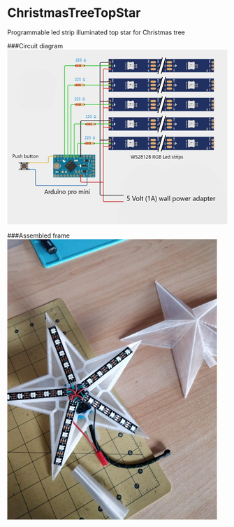 # ChristmasTreeTopStar
Programmable led strip illuminated top star for Christmas tree 

###Circuit diagram
![Circuit diagram](https://github.com/geoavia/ChristmasTreeTopStar/blob/main/diagram.jpg)

###Assembled frame
![Assembly 1](https://github.com/geoavia/ChristmasTreeTopStar/blob/main/assembly1.jpg)
